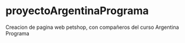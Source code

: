 # proyectoArgentinaPrograma
Creacion de pagina web petshop, con compañeros del curso Argentina Programa
